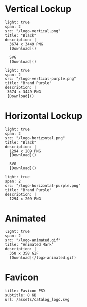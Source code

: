 # Vertical Lockup
```image
light: true
span: 2
src: "/logo-vertical.png"
title: "Black"
description: |
  3674 x 3449 PNG
  [Download]()

  SVG
  [Download]()
```

```image
light: true
span: 2
src: "/logo-vertical-purple.png"
title: "Brand Purple"
description: |
 3674 x 3449 PNG
 [Download]()
 ```



# Horizontal Lockup
```image
light: true
span: 2
src: "/logo-horizontal.png"
title: "Black"
description: |
  1294 x 209 PNG
  [Download]()

  SVG
  [Download]()
```

```image
light: true
span: 2
src: "/logo-horizontal-purple.png"
title: "Brand Purple"
description: |
  1294 x 209 PNG
```

# Animated
```image
light: true
span: 2
src: "/logo-animated.gif"
title: "Animated Mark"
description: |
  358 x 358 GIF
  [Download](/logo-animated.gif)
```

# Favicon
```download|span-2
title: Favicon PSD
subtitle: 8 KB
url: /assets/catalog_logo.svg
```

